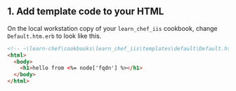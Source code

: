 ## 1. Add template code to your HTML

On the local workstation copy of your `learn_chef_iis` cookbook, change <code class="file-path">Default.htm.erb</code> to look like this.

```html
<!-- ~\learn-chef\cookbooks\learn_chef_iis\templates\default\Default.htm.erb -->
<html>
  <body>
    <h1>hello from <%= node['fqdn'] %></h1>
  </body>
</html>
```
